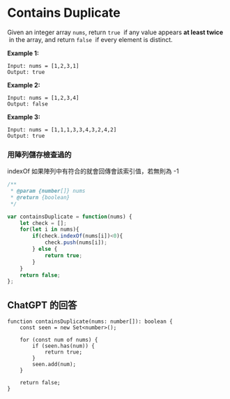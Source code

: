 # Contains Duplicate

Given an integer array `nums`, return `true`
 if any value appears **at least twice**
 in the array, and return `false`
 if every element is distinct.

**Example 1:**

```
Input: nums = [1,2,3,1]
Output: true
```

**Example 2:**

```
Input: nums = [1,2,3,4]
Output: false
```

**Example 3:**

```
Input: nums = [1,1,1,3,3,4,3,2,4,2]
Output: true

```

### 用陣列儲存檢查過的

indexOf 如果陣列中有符合的就會回傳會該索引值，若無則為 -1

```jsx
/**
 * @param {number[]} nums
 * @return {boolean}
 */

var containsDuplicate = function(nums) {
    let check = [];
    for(let i in nums){
        if(check.indexOf(nums[i])<0){
            check.push(nums[i]);
        } else {
            return true;
        }
    }
    return false;
};
```

## ChatGPT 的回答

```tsx
function containsDuplicate(nums: number[]): boolean {
    const seen = new Set<number>();

    for (const num of nums) {
        if (seen.has(num)) {
            return true;
        }
        seen.add(num);
    }

    return false;
}
```